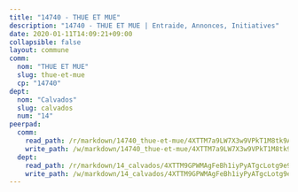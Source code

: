 ```yaml
---
title: "14740 - THUE ET MUE"
description: "14740 - THUE ET MUE | Entraide, Annonces, Initiatives"
date: 2020-01-11T14:09:21+09:00
collapsible: false
layout: commune
comm:
  nom: "THUE ET MUE"
  slug: thue-et-mue
  cp: "14740"
dept:
  nom: "Calvados"
  slug: calvados
  num: "14"
peerpad:
  comm:
    read_path: /r/markdown/14740_thue-et-mue/4XTTM7a9LW7X3w9VPkT1M8tk9AhT36JngEXquwmsvcW61NmBE
    write_path: /w/markdown/14740_thue-et-mue/4XTTM7a9LW7X3w9VPkT1M8tk9AhT36JngEXquwmsvcW61NmBE-K3TgUzriZVyPfr4pRTFNLTY9rAb9N7ESss5fhFGm747AxR7dDRdzYDfAXCemWPfB9Lg57Vu7YS9bqV5SJJJip7QtpdgpZk2ZCde5eyKeofhrJfmoggzgaQCNXbp1ydwjfJW1nwCk
  dept:
    read_path: /r/markdown/14_calvados/4XTTM9GPWMAgFeBh1iyPyATgcLotg9e9APJpQBEyY3RZiUwJ6
    write_path: /w/markdown/14_calvados/4XTTM9GPWMAgFeBh1iyPyATgcLotg9e9APJpQBEyY3RZiUwJ6-K3TgUXWJAT2cYJ9ZstQphkkm2za8um5GwwXsivqaDFTgbhMDcHaRXnT3h69szAqCyvWcFfDim5fkwc6CXdUtyvPpirbD1TPAb6xCxpPN6dR3zzDRe29YehQYbhZdjvZYkgztJYvi
---
```


